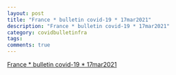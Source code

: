 ```yaml
---
layout: post
title: "France * bulletin covid-19 * 17mar2021"
description: "France * bulletin covid-19 * 17mar2021"
category: covidbulletinfra
tags: 
comments: true
---
```


[France * bulletin covid-19 * 17mar2021](https://chrisgodlak.github.io/covid19/FRAc19bul.html)

